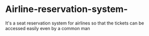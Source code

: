 # Airline-reservation-system-
It's a seat reservation system for airlines so that the tickets can be accessed easily even by a common man

